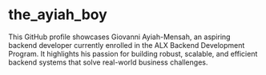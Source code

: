 # the_ayiah_boy
This GitHub profile showcases Giovanni Ayiah-Mensah, an aspiring backend developer currently enrolled in the ALX Backend Development Program. It highlights his passion for building robust, scalable, and efficient backend systems that solve real-world business challenges.
